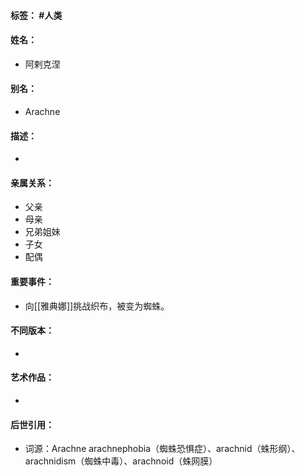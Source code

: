 #### 标签： #人类
#### 姓名：
- 阿剌克涅
#### 别名：
- Arachne
#### 描述：
- 
#### 亲属关系：
- 父亲
- 母亲
- 兄弟姐妹
- 子女
- 配偶
#### 重要事件：
- 向[[雅典娜]]挑战织布，被变为蜘蛛。
#### 不同版本：
- 
#### 艺术作品：
- 
#### 后世引用：
- 词源：Arachne
arachnephobia（蜘蛛恐惧症）、arachnid（蛛形纲）、arachnidism（蜘蛛中毒）、arachnoid（蛛网膜）